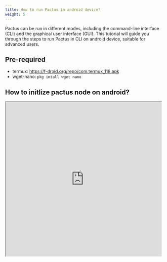 ```yaml
---
title: How to run Pactus in android device?
weight: 5
---
```


Pactus can be run in different modes, including the command-line interface (CLI) and the graphical user interface (GUI).
This tutorial will guide you through the steps to run Pactus in CLI on android device, suitable for advanced users.

## Pre-required

- termux: https://f-droid.org/repo/com.termux_118.apk
- wget-nano: `pkg intall wget nano`

## How to initlize pactus node on android?

<iframe width="100%" height="500" src="https://www.youtube.com/embed/QvjD7k18dQc">
</iframe>